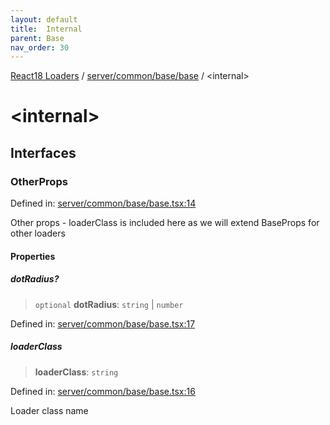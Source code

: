```yaml
---
layout: default
title:  Internal 
parent: Base
nav_order: 30
---
```

[React18 Loaders](../../../../index.md) / [server/common/base/base](index.md) / \<internal\>

# \<internal\>

## Interfaces

### OtherProps

Defined in: [server/common/base/base.tsx:14](https://github.com/react18-tools/turborepo-template/blob/7e25a06c2e585bd4aae84dc3767c674dbbee497c/lib/src/server/common/base/base.tsx#L14)

Other props - loaderClass is included here as we will extend BaseProps for other loaders

#### Properties

##### dotRadius?

> `optional` **dotRadius**: `string` \| `number`

Defined in: [server/common/base/base.tsx:17](https://github.com/react18-tools/turborepo-template/blob/7e25a06c2e585bd4aae84dc3767c674dbbee497c/lib/src/server/common/base/base.tsx#L17)

##### loaderClass

> **loaderClass**: `string`

Defined in: [server/common/base/base.tsx:16](https://github.com/react18-tools/turborepo-template/blob/7e25a06c2e585bd4aae84dc3767c674dbbee497c/lib/src/server/common/base/base.tsx#L16)

Loader class name

